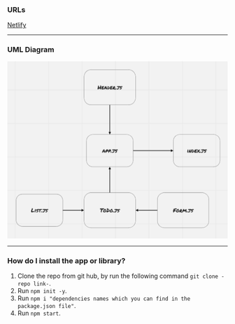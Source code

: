 ### URLs

[Netlify](https://bn-ToDo.netlify.app/)

<hr>

### UML Diagram

![UML](./assets/ToDo-ph1.png)

<hr>

### How do I install the app or library?

  1. Clone the repo from git hub, by run the following command `git clone -repo link-`.
  2. Run `npm init -y`.
  3. Run `npm i "dependencies names which you can find in the package.json file"`.
  4. Run `npm start`.
